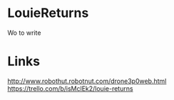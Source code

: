 LouieReturns
============

Wo to write 

Links
=====

http://www.robothut.robotnut.com/drone3p0web.html
https://trello.com/b/isMclEk2/louie-returns
